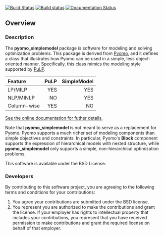 [![Build Status](https://travis-ci.org/Pyomo/pyomo_simplemodel.svg?branch=master)](https://travis-ci.org/Pyomo/pyomo_simplemodel)
[![Build status](https://ci.appveyor.com/api/projects/status/a3o40900jlx6x6jx?svg=true)](https://ci.appveyor.com/project/WilliamHart/pyomo-simplemodel)
[![Documentation Status](https://readthedocs.org/projects/pyomo-simplemodel/badge/?version=latest)](http://pyomo-simplemodel.readthedocs.org/en/latest/)

## Overview

### Description 
The **pyomo_simplemodel** package is software for modeling
and solving optimization problems.  This package is derived from
[Pyomo](http://www.pyomo.org), and it defines a class that illustrates
how Pyomo can be used in a simple, less object-oriented manner.
Specifically, this class mimics the modeling style supported by
[PuLP](https://github.com/coin-or/pulp). 

| Feature | PuLP | SimpleModel |
|:---------|------:|-------------:|
|LP/MILP  | YES  | YES         |
| NLP/MINLP | NO | YES |
|Column-wise | YES | NO |

[See the online documentation for futher details.](http://pyomo-simplemodel.readthedocs.org/en/latest/)

Note that **pyomo_simplemodel** is not meant
to serve as a replacement for Pyomo.  Pyomo supports a much
richer set of modeling components than simple objectives and
constraints.  In particular, Pyomo's **Block** component supports the
expression of hierarchical models with nested structure, while **pyomo_simplemodel** only
supports a simple, non-hierarchical optimization problems.

This software is available under the BSD License.

### Developers

By contributing to this software project, you are agreeing to the
following terms and conditions for your contributions:

1. You agree your contributions are submitted under the BSD license. 
2. You represent you are authorized to make the contributions and grant the license. If your employer has rights to intellectual property that includes your contributions, you represent that you have received permission to make contributions and grant the required license on behalf of that employer. 
